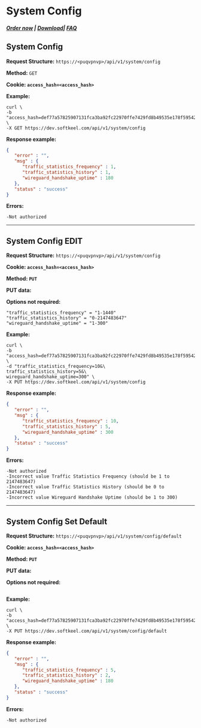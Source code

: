 # System Config

##### [Order now](https://puqcloud.com/index.php?rp=/store/puqvpn) | [Download](https://download.puqcloud.com/cp/puqvpncp/)| [FAQ](https://faq.puqcloud.com)

## System Config

**Request Structure:** `https://<puqvpnvp>/api/v1/system/config`

**Method:** `GET`

**Cookie: `access_hash=<access_hash>`**

**Example:**

```shell
curl \
-b "access_hash=def77a57825907131fca3ba92fc22970ffe7429fd8b49535e178f59542c42cf2be854e296941de9f" \
-X GET https://dev.softkeel.com/api/v1/system/config
```

**Response example:**

```JSON
{
   "error" : "",
   "msg" : {
      "traffic_statistics_frequency" : 1,
      "traffic_statistics_history" : 1,
      "wireguard_handshake_uptime" : 180
   },
   "status" : "success"
}
```

**Errors:**

```
-Not authorized
```

- - - - - -

## System Config EDIT

**Request Structure:** `https://<puqvpnvp>/api/v1/system/config`

**Cookie: `access_hash=<access_hash>`**

**Method: `PUT`**

**PUT data:**

**Options not required:**

```shell
"traffic_statistics_frequency" = "1-1440"
"traffic_statistics_history" = "0-2147483647"
"wireguard_handshake_uptime" = "1-300"
```

**Example:**

```shell
curl \
-b "access_hash=def77a57825907131fca3ba92fc22970ffe7429fd8b49535e178f59542c42cf2be854e296941de9f" \
-d "traffic_statistics_frequency=10&\
traffic_statistics_history=5&\
wireguard_handshake_uptime=300" \
-X PUT https://dev.softkeel.com/api/v1/system/config
```

**Response example:**

```JSON
{
   "error" : "",
   "msg" : {
      "traffic_statistics_frequency" : 10,
      "traffic_statistics_history" : 5,
      "wireguard_handshake_uptime" : 300
   },
   "status" : "success"
}
```

**Errors:**

```
-Not authorized
-Incorrect value Traffic Statistics Frequency (should be 1 to 2147483647)
-Incorrect value Traffic Statistics History (should be 0 to 2147483647)
-Incorrect value Wireguard Handshake Uptime (should be 1 to 300)
```

- - - - - -

## System Config Set Default

**Request Structure:** `https://<puqvpnvp>/api/v1/system/config/default`

**Cookie: `access_hash=<access_hash>`**

**Method: `PUT`**

**PUT data:**

**Options not required:**

```shell

```

**Example:**

```shell
curl \
-b "access_hash=def77a57825907131fca3ba92fc22970ffe7429fd8b49535e178f59542c42cf2be854e296941de9f" \
-X PUT https://dev.softkeel.com/api/v1/system/config/default
```

**Response example:**

```JSON
{
   "error" : "",
   "msg" : {
      "traffic_statistics_frequency" : 5,
      "traffic_statistics_history" : 2,
      "wireguard_handshake_uptime" : 180
   },
   "status" : "success"
}
```

**Errors:**

```
-Not authorized
```
